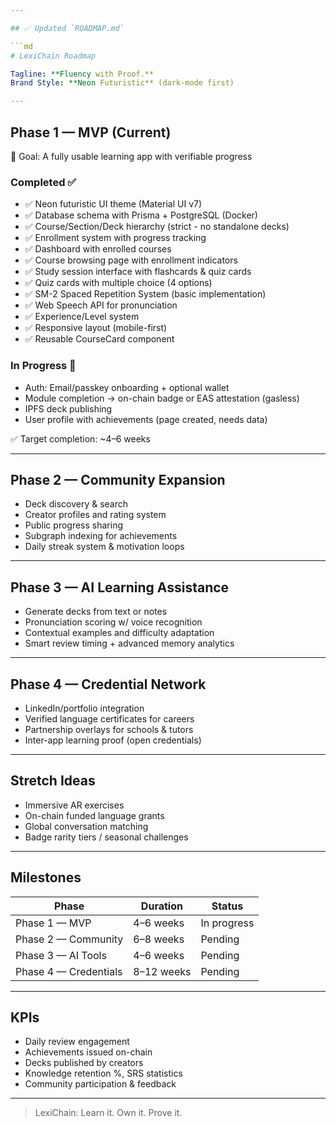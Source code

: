 ```yaml
---

## ✅ Updated `ROADMAP.md`

```md
# LexiChain Roadmap

Tagline: **Fluency with Proof.**
Brand Style: **Neon Futuristic** (dark-mode first)

---
```


## Phase 1 — MVP (Current)

🎯 Goal: A fully usable learning app with verifiable progress

### Completed ✅

- ✅ Neon futuristic UI theme (Material UI v7)
- ✅ Database schema with Prisma + PostgreSQL (Docker)
- ✅ Course/Section/Deck hierarchy (strict - no standalone decks)
- ✅ Enrollment system with progress tracking
- ✅ Dashboard with enrolled courses
- ✅ Course browsing page with enrollment indicators
- ✅ Study session interface with flashcards & quiz cards
- ✅ Quiz cards with multiple choice (4 options)
- ✅ SM-2 Spaced Repetition System (basic implementation)
- ✅ Web Speech API for pronunciation
- ✅ Experience/Level system
- ✅ Responsive layout (mobile-first)
- ✅ Reusable CourseCard component

### In Progress 🚧

- Auth: Email/passkey onboarding + optional wallet
- Module completion → on-chain badge or EAS attestation (gasless)
- IPFS deck publishing
- User profile with achievements (page created, needs data)

✅ Target completion: ~4–6 weeks

---

## Phase 2 — Community Expansion

- Deck discovery & search
- Creator profiles and rating system
- Public progress sharing
- Subgraph indexing for achievements
- Daily streak system & motivation loops

---

## Phase 3 — AI Learning Assistance

- Generate decks from text or notes
- Pronunciation scoring w/ voice recognition
- Contextual examples and difficulty adaptation
- Smart review timing + advanced memory analytics

---

## Phase 4 — Credential Network

- LinkedIn/portfolio integration
- Verified language certificates for careers
- Partnership overlays for schools & tutors
- Inter-app learning proof (open credentials)

---

## Stretch Ideas

- Immersive AR exercises
- On-chain funded language grants
- Global conversation matching
- Badge rarity tiers / seasonal challenges

---

## Milestones

| Phase                 | Duration   | Status      |
| --------------------- | ---------- | ----------- |
| Phase 1 — MVP         | 4–6 weeks  | In progress |
| Phase 2 — Community   | 6–8 weeks  | Pending     |
| Phase 3 — AI Tools    | 4–6 weeks  | Pending     |
| Phase 4 — Credentials | 8–12 weeks | Pending     |

---

## KPIs

- Daily review engagement
- Achievements issued on-chain
- Decks published by creators
- Knowledge retention %, SRS statistics
- Community participation & feedback

---

> LexiChain: Learn it. Own it. Prove it.
